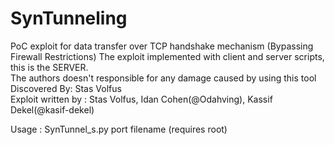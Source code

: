 # SynTunneling

PoC exploit for data transfer over TCP handshake mechanism (Bypassing Firewall Restrictions)
The exploit implemented with client and server scripts, this is the SERVER.               
The authors doesn't responsible for any damage caused by using this tool                  
Discovered By: Stas Volfus                                                                
Exploit written by : Stas Volfus, Idan Cohen(@Odahving), Kassif Dekel(@kasif-dekel)

Usage : SynTunnel_s.py port filename      (requires root)                 
